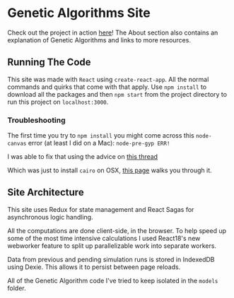 
# Genetic Algorithms Site
Check out the project in action [here](https://github.com/facebook/create-react-app)!
The About section also contains an explanation of Genetic Algorithms and links to more resources.

## Running The Code
This site was made with `React` using `create-react-app`. All the normal commands and quirks that come with that apply.
Use `npm install` to download all the packages and then `npm start` from the project directory to run this project
on `localhost:3000`.

### Troubleshooting
The first time you try to `npm install` you might come across this `node-canvas` error (at least I did on a Mac):
`node-pre-gyp ERR!`

I was able to fix that using the advice on [this thread](https://github.com/Automattic/node-canvas/issues/1825)

Which was just to install `cairo` on OSX, [this page](https://github.com/Automattic/node-canvas/wiki/Installation%3A-Mac-OS-X) walks you through it.

## Site Architecture
This site uses Redux for state management and React Sagas for asynchronous logic handling.

All the computations are done client-side, in the browser. To help speed up some of the most time intensive calculations
I used React18's new webworker feature to split up parallelizable work into separate workers.

Data from previous and pending simulation runs is stored in IndexedDB using Dexie. This allows it to persist between page reloads.

All of the Genetic Algorithm code I've tried to keep isolated in the `models` folder.